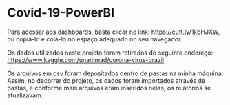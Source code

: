 # Covid-19-PowerBI

Para acessar aos dashboards, basta clicar no link: https://cutt.ly/1kbHJXW, ou copiá-lo e colá-lo no espaço adequado no seu navegador. 

Os dados  utilizados neste projeto foram retirados do  seguinte endereço: https://www.kaggle.com/unanimad/corona-virus-brazil

Os arquivos  em csv foram  depositados dentro de pastas  na  minha máquina. Assim,  no decorrer do projeto, os dados foram importados  através de pastas, e conforme mais arquivos eram inseridos nelas, os relatórios se atualizavam.

